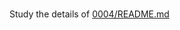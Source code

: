 <br>

Study the details of [0004/README.md](../0004/README.md)

<br>
<br>

<br>
<br>

<br>
<br>

<br>
<br>